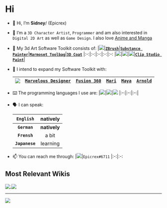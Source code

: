 # Hi
- 👋 Hi, I’m **Sidney**/ (Epicrex)
- 💜 I’m a `3D Character Artist`, `Programmer` and am also interested in `Digital 2D Art` as well as `Game Design`. I also love [Anime and Manga](https://myanimelist.net/profile/Epicrex_Sidney)
- 🧰 My 3d Art Software Toolkit consists of:
    |<a href="https://www.blender.org/features/"><img src="https://img.shields.io/static/v1?style=for-the-badge&message=Blender&color=F5792A&logo=Blender&logoColor=FFFFFF&label="/></a>|[**`ZBrush`**](https://pixologic.com/)|[**`Substance Painter`**](https://www.adobe.com/products/substance3d-painter.html)|[**`Marmoset Toolbag`**](https://marmoset.co/toolbag/)|[**`3D Coat`**](https://3dcoat.com/)
    |:-:|:-:|:-:|:-:|:-:
    |<a href="https://www.unrealengine.com/en-US/features"><img src="https://img.shields.io/static/v1?style=for-the-badge&message=Unreal+Engine&color=0E1128&logo=Unreal+Engine&logoColor=FFFFFF&label="/></a>|<a href="https://unity.com/"><img src="https://img.shields.io/static/v1?style=for-the-badge&message=Unity&color=222222&logo=Unity&logoColor=FFFFFF&label="/></a>|<a href="https://www.adobe.com/products/photoshop.html"><img src="https://img.shields.io/static/v1?style=for-the-badge&message=Adobe+Photoshop&color=31A8FF&logo=Adobe+Photoshop&logoColor=FFFFFF&label="/></a>|[**`Clip Studio Paint`**](https://www.clipstudio.net/)|

- 🧰 I intend to expand my Software Toolkit with:

    |<a href="https://www.cryengine.com/"><img src="https://img.shields.io/static/v1?style=for-the-badge&message=CRYENGINE&color=000000&logo=CRYENGINE&logoColor=FFFFFF&label="/></a>|[**`Marvelous Designer`**](https://www.marvelousdesigner.com/)|[**`Fusion 360`**](https://www.autodesk.com/products/fusion-360)|[**`Mari`**](https://www.foundry.com/products/mari)|[**`Maya`**](https://www.autodesk.com/products/maya)|[**`Arnold`**](https://arnoldrenderer.com/)
    |:-:|:-:|:-:|:-:|:-:|:-:
    

- ⌨️ The programming languages I use are:
  |<a href="https://www.python.org/"><img src="https://img.shields.io/badge/python-3670A0?style=for-the-badge&logo=python&logoColor=ffdd54"/></a>|<a href="https://www.java.com/en/"><img src="https://img.shields.io/badge/java-%23ED8B00.svg?style=for-the-badge&logo=java&logoColor=white"/></a>|<a href="https://learn.microsoft.com/en-us/dotnet/csharp/"><img src="https://img.shields.io/badge/c%23-%23239120.svg?style=for-the-badge&logo=c-sharp&logoColor=white"/></a>
  |:-:|:-:|:-:|
  
- 🗣️ I can speak:

    |**`English`**|**natively**
    |:-:|:-:
    |**`German`**|**natively**
    |**`Frensh`**|a bit
    |**`Japanese`**|learning

- 📫 You can reach me through:
    |<a href="https://discord.com/"><img src="https://img.shields.io/static/v1?style=for-the-badge&message=Discord&color=5865F2&logo=Discord&logoColor=FFFFFF&label="/></a>|`Epicrex#6711`
    |:-:|:-:


## Most Relevant Wikis

<a href="https://github.com/Epicrex/3DArtistsHandbook/wiki">
  <img align="center" src="https://github-readme-stats.vercel.app/api/pin/?username=Epicrex&repo=3dArtistsHandbook&theme=tokyonight" />
</a>
    
<a href="https://github.com/Epicrex/AnatomyForArtists/wiki">
  <img align="center" src="https://github-readme-stats.vercel.app/api/pin/?username=Epicrex&repo=AnatomyForArtists&theme=tokyonight" />
</a>
    
 ---       
    
<a href="https://open.spotify.com/user/t7ym2qcd6hh1l1clqey6soo5b?si=4726a1f73537412b"><img src="https://img.shields.io/static/v1?style=for-the-badge&message=Spotify&color=1DB954&logo=Spotify&logoColor=FFFFFF&label="/>    
<!---
Epicrex/Epicrex is a ✨ special ✨ repository because its `README.md` (this file) appears on your GitHub profile.
You can click the Preview link to take a look at your changes.
--->
